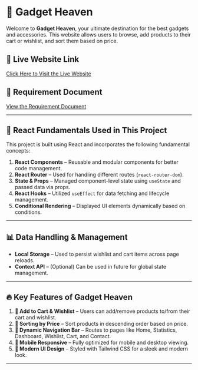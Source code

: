 # 📱 Gadget Heaven

Welcome to **Gadget Heaven**, your ultimate destination for the best gadgets and accessories. This website allows users to browse, add products to their cart or wishlist, and sort them based on price.  

## 🔗 Live Website Link  
[Click Here to Visit the Live Website](YOUR_DEPLOYMENT_LINK_HERE)  

## 📄 Requirement Document  
[View the Requirement Document](https://github.com/programming-hero-web-course-4/b10a8-gadget-heaven-Mahadi-Hasan402180 )  

---

## 🚀 **React Fundamentals Used in This Project**  

This project is built using React and incorporates the following fundamental concepts:  

1. **React Components** – Reusable and modular components for better code management.  
2. **React Router** – Used for handling different routes (`react-router-dom`).  
3. **State & Props** – Managed component-level state using `useState` and passed data via props.  
4. **React Hooks** – Utilized `useEffect` for data fetching and lifecycle management.  
5. **Conditional Rendering** – Displayed UI elements dynamically based on conditions.  

---

## 📊 **Data Handling & Management**  

- **Local Storage** – Used to persist wishlist and cart items across page reloads.  
- **Context API** – (Optional) Can be used in future for global state management.  

---

## 🔥 **Key Features of Gadget Heaven**  

1. **🛒 Add to Cart & Wishlist** – Users can add/remove products to/from their cart and wishlist.  
2. **🔄 Sorting by Price** – Sort products in descending order based on price.  
3. **🔀 Dynamic Navigation Bar** – Routes to pages like Home, Statistics, Dashboard, Wishlist, Cart, and Contact.  
4. **📱 Mobile Responsive** – Fully optimized for mobile and desktop viewing.  
5. **🎨 Modern UI Design** – Styled with Tailwind CSS for a sleek and modern look.  

---


